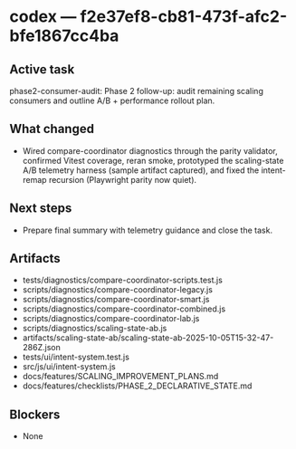# codex — f2e37ef8-cb81-473f-afc2-bfe1867cc4ba
## Active task
phase2-consumer-audit: Phase 2 follow-up: audit remaining scaling consumers and outline A/B + performance rollout plan.
## What changed
- Wired compare-coordinator diagnostics through the parity validator, confirmed Vitest coverage, reran smoke, prototyped the scaling-state A/B telemetry harness (sample artifact captured), and fixed the intent-remap recursion (Playwright parity now quiet).
## Next steps
- Prepare final summary with telemetry guidance and close the task.
## Artifacts
- tests/diagnostics/compare-coordinator-scripts.test.js
- scripts/diagnostics/compare-coordinator-legacy.js
- scripts/diagnostics/compare-coordinator-smart.js
- scripts/diagnostics/compare-coordinator-combined.js
- scripts/diagnostics/compare-coordinator-lab.js
- scripts/diagnostics/scaling-state-ab.js
- artifacts/scaling-state-ab/scaling-state-ab-2025-10-05T15-32-47-286Z.json
- tests/ui/intent-system.test.js
- src/js/ui/intent-system.js
- docs/features/SCALING_IMPROVEMENT_PLANS.md
- docs/features/checklists/PHASE_2_DECLARATIVE_STATE.md
## Blockers
- None
